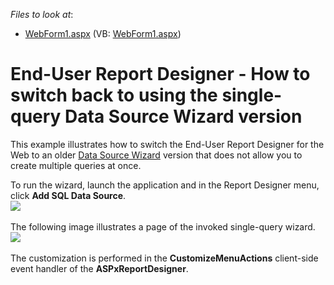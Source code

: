 <!-- default file list -->
*Files to look at*:

* [WebForm1.aspx](./CS/WebApplication1/WebForm1.aspx) (VB: [WebForm1.aspx](./VB/WebApplication1/WebForm1.aspx))
<!-- default file list end -->
# End-User Report Designer - How to switch back to using the single-query Data Source Wizard version


<p>This example illustrates how to switch the End-User Report Designer for the Web to an older <a href="https://documentation.devexpress.com/#XtraReports/CustomDocument114093">Data Source Wizard</a> version that does not allow you to create multiple queries at once.</p>
<p>To run the wizard, launch the application and in the Report Designer menu, click <strong>Add SQL Data Source</strong>.<br><img src="https://raw.githubusercontent.com/DevExpress-Examples/end-user-report-designer-how-to-switch-back-to-using-the-single-query-data-source-wizard-v-t456508/16.2.3+/media/17ad9c1e-b64c-11e6-80bf-00155d62480c.png"><br><br>The following image illustrates a page of the invoked single-query wizard.<br><img src="https://raw.githubusercontent.com/DevExpress-Examples/end-user-report-designer-how-to-switch-back-to-using-the-single-query-data-source-wizard-v-t456508/16.2.3+/media/cefac9b4-b64c-11e6-80bf-00155d62480c.png"><br><br>The customization is performed in the <strong>CustomizeMenuActions</strong> client-side event handler of the <strong>ASPxReportDesigner</strong>.</p>

<br/>


